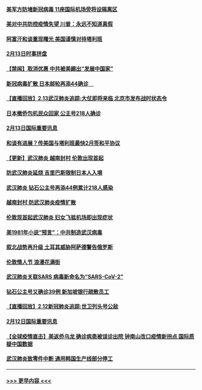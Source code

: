 #### [美军方防堵新冠病毒 11座国际机场旁将设隔离区](../pages/prog202/a102776870.md?t=02141233) 
#### [美对中共防控疫情失望 川普：永远不知道真假](../pages/prog202/a102776836.md?t=02141233) 
#### [阿富汗和谈重现曙光 美国谨慎对待塔利班](../pages/prog202/a102776748.md?t=02141233) 
#### [2月13日时事拼盘](../pages/prog202/a102776689.md?t=02141233) 
#### [【禁闻】取消优惠 中共被美踢出“发展中国家”](../pages/prog202/a102776670.md?t=02141233) 
#### [新冠病毒扩散 日本邮轮再添44确诊　](../pages/prog202/a102776518.md?t=02141233) 
#### [【直播回放】2.13武汉肺炎追踪:大仗即将来临 北京市发布战时状态令](../pages/prog202/a102776399.md?t=02141233) 
#### [日本撤侨包机民众回家 公主号218人确诊](../pages/prog202/a102776346.md?t=02141233) 
#### [2月13日国际重要讯息](../pages/prog202/a102776339.md?t=02141233) 
#### [和谈有进展？传美国与塔利班最快2月签和平协议](../pages/prog202/a102776291.md?t=02141233) 
#### [【更新】武汉肺炎 越南封村 伦敦出现首起](../pages/prog202/a102770740.md?t=02141233) 
#### [防武汉肺炎延烧 吉里巴斯限制日本人入境](../pages/prog202/a102776276.md?t=02141233) 
#### [武汉肺炎 钻石公主号再添44例累计218人感染](../pages/prog202/a102776089.md?t=02141233) 
#### [越南封村 防武汉肺炎疫情扩散](../pages/prog202/a102776214.md?t=02141233) 
#### [伦敦现首起武汉肺炎 妇女飞抵机场即出现症状](../pages/prog202/a102776031.md?t=02141233) 
#### [美1981年小说“预言”：中共制造武汉病毒](../pages/prog202/a102775980.md?t=02141233) 
#### [叙北战势再升级 土耳其威胁阿萨德警告俄罗斯](../pages/prog202/a102775904.md?t=02141233) 
#### [伦敦情人节 浪漫花满街](../pages/prog202/a102775786.md?t=02141233) 
#### [武汉肺炎关联SARS 病毒新命名为“SARS-CoV-2”](../pages/prog202/a102775719.md?t=02141233) 
#### [钻石公主号又确诊39例 新加坡银行疏散员工](../pages/prog202/a102775691.md?t=02141233) 
#### [【直播回放】2.12新冠肺炎追踪:世卫列头号公敌](../pages/prog202/a102775541.md?t=02141233) 
#### [2月12日国际重要讯息](../pages/prog202/a102775437.md?t=02141233) 
#### [【全球疫情直击】美返侨乌龙 确诊病患被误诊出院 钟南山改口疫情新拐点 国际质疑中国数据](../pages/prog202/a102775378.md?t=02141233) 
#### [武汉肺炎致零件中断 通用韩国生产线部分停工](../pages/prog202/a102775365.md?t=02141233) 

----
#### [ >>> 更早内容 <<< ](../indexes/prog202-earlier.md)
